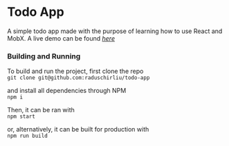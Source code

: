 # Todo App

A simple todo app made with the purpose of learning how to use React and MobX. A live demo can be found _[here](https://raduschirliu.github.io/todo-app/)_

### Building and Running
To build and run the project, first clone the repo  
`git clone git@github.com:raduschirliu/todo-app`

and install all dependencies through NPM  
`npm i`

Then, it can be ran with  
`npm start`

or, alternatively, it can be built for production with  
`npm run build`